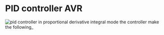 # PID controller AVR

![pid controller in proportional derivative integral mode the controller make the following_](https://user-images.githubusercontent.com/23129993/51488124-cf8e3400-1db5-11e9-8557-be144a4799ca.jpg)
